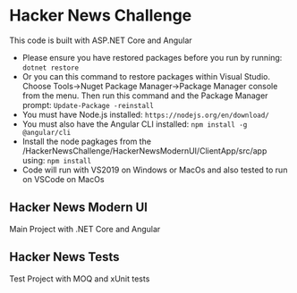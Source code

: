 # Hacker News Challenge
This code is built with ASP.NET Core and Angular
* Please ensure you have restored packages before you run by running: 
``` dotnet restore ```
* Or you can this command to restore packages within Visual Studio. Choose Tools->Nuget Package Manager->Package Manager console from the menu. Then run this command and the Package Manager prompt: 
``` Update-Package -reinstall ```
* You must have Node.js installed: 
``` https://nodejs.org/en/download/ ```
* You must also have the Angular CLI installed: 
``` npm install -g @angular/cli ```
* Install the node pagkages from the /HackerNewsChallenge/HackerNewsModernUI/ClientApp/src/app using:
``` npm install ```
* Code will run with VS2019 on Windows or MacOs and also tested to run on VSCode on MacOs

## Hacker News Modern UI
Main Project with .NET Core and Angular
## Hacker News Tests
Test Project with MOQ and xUnit tests 
